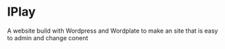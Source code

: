 # IPlay

A website build with Wordpress and Wordplate to make an site that is easy to admin and change conent
